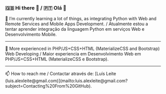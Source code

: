 ### 🇬🇧 Hi there 👋 / 🇵🇹 Olá 👋

🌱 I’m currently learning a lot of things, as integrating Python with Web and Remote Services and Mobile Apps Development. / Atualmente estou a tentar aprender integração da linguagem Python em serviços Web e Desenvolvimento Mobile.
<hr>
📖 More experienced in PHP/JS+CSS+HTML (MaterializeCSS and Bootstrap) Web Developing / Maior experiencia em Desenvolvimento Web em PHP/JS+CSS+HTML (MaterializeCSS e Bootstrap). 
<hr>
📫 How to reach me / Contactar através de: [Luís Leite (luis.alexleite@gmail.com)](mailto:luis.alexleite@gmail.com?subject=Contacting%20From%20GitHub).
